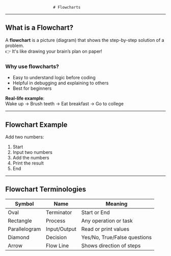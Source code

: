                          # Flowcharts
---

## What is a Flowchart?
A **flowchart** is a picture (diagram) that shows the step-by-step solution of a problem.  
👉 It's like drawing your brain’s plan on paper!

### Why use flowcharts?
- Easy to understand logic before coding
- Helpful in debugging and explaining to others
- Best for beginners

 **Real-life example**:  
Wake up → Brush teeth → Eat breakfast → Go to college

---

## Flowchart Example
  Add two numbers:  
1. Start  
2. Input two numbers  
3. Add the numbers  
4. Print the result  
5. End

---

## Flowchart Terminologies

| Symbol         | Name         | Meaning                        |
|----------------|--------------|--------------------------------|
|  Oval          | Terminator   | Start or End                   |
|  Rectangle     | Process      | Any operation or task          |
|  Parallelogram | Input/Output | Read or print values           |
|  Diamond       | Decision     | Yes/No, True/False questions   |
|  Arrow         | Flow Line    | Shows direction of steps       |


